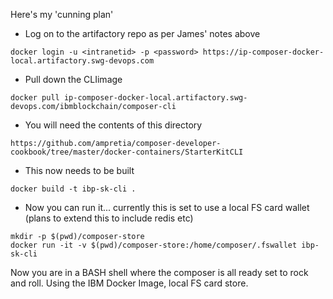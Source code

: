 Here's my 'cunning plan'

- Log on to the artifactory repo as per James' notes above
```
docker login -u <intranetid> -p <password> https://ip-composer-docker-local.artifactory.swg-devops.com
```
- Pull down the CLIimage
```
docker pull ip-composer-docker-local.artifactory.swg-devops.com/ibmblockchain/composer-cli 
```
- You will need the contents of this directory
```
https://github.com/ampretia/composer-developer-cookbook/tree/master/docker-containers/StarterKitCLI
```
- This now needs to be built
```
docker build -t ibp-sk-cli .
```
- Now you can run it... currently this is set to use a local FS card wallet (plans to extend this to include redis etc)
```
mkdir -p $(pwd)/composer-store
docker run -it -v $(pwd)/composer-store:/home/composer/.fswallet ibp-sk-cli 
```

Now you are in a BASH shell where the composer is all ready set to rock and roll.  Using the IBM Docker Image, local FS card store. 